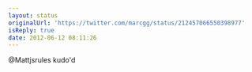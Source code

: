 ```yaml
---
layout: status
originalUrl: 'https://twitter.com/marcgg/status/212457066550398977'
isReply: true
date: 2012-06-12 08:11:26
---
```


@Mattjsrules kudo'd
